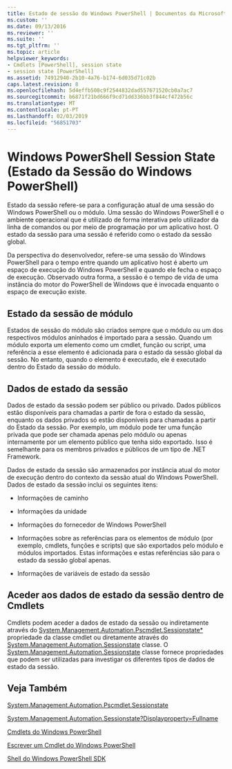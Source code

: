 ```yaml
---
title: Estado de sessão do Windows PowerShell | Documentos da Microsoft
ms.custom: ''
ms.date: 09/13/2016
ms.reviewer: ''
ms.suite: ''
ms.tgt_pltfrm: ''
ms.topic: article
helpviewer_keywords:
- Cmdlets [PowerShell], session state
- session state [PowerShell]
ms.assetid: 74912940-2b10-4a76-b174-6d035d71c02b
caps.latest.revision: 8
ms.openlocfilehash: 5d4effb508c9f2544832dad557671520cb0a7ac7
ms.sourcegitcommit: b6871f21bd666f9cd71dd336bb3f844cf472b56c
ms.translationtype: MT
ms.contentlocale: pt-PT
ms.lasthandoff: 02/03/2019
ms.locfileid: "56851703"
---
```

# <a name="windows-powershell-session-state"></a>Windows PowerShell Session State (Estado da Sessão do Windows PowerShell)

Estado da sessão refere-se para a configuração atual de uma sessão do Windows PowerShell ou o módulo. Uma sessão do Windows PowerShell é o ambiente operacional que é utilizado de forma interativa pelo utilizador da linha de comandos ou por meio de programação por um aplicativo host. O estado da sessão para uma sessão é referido como o estado da sessão global.

Da perspectiva do desenvolvedor, refere-se uma sessão do Windows PowerShell para o tempo entre quando um aplicativo host é aberto um espaço de execução do Windows PowerShell e quando ele fecha o espaço de execução. Observado outra forma, a sessão é o tempo de vida de uma instância do motor do PowerShell de Windows que é invocada enquanto o espaço de execução existe.

## <a name="module-session-state"></a>Estado da sessão de módulo

Estados de sessão do módulo são criados sempre que o módulo ou um dos respectivos módulos aninhados é importado para a sessão. Quando um módulo exporta um elemento como um cmdlet, função ou script, uma referência a esse elemento é adicionada para o estado da sessão global da sessão. No entanto, quando o elemento é executado, ele é executado dentro do Estado da sessão do módulo.

## <a name="session-state-data"></a>Dados de estado da sessão

Dados de estado da sessão podem ser público ou privado. Dados públicos estão disponíveis para chamadas a partir de fora o estado da sessão, enquanto os dados privados só estão disponíveis para chamadas a partir do Estado da sessão. Por exemplo, um módulo pode ter uma função privada que pode ser chamada apenas pelo módulo ou apenas internamente por um elemento público que tenha sido exportado. Isso é semelhante para os membros privados e públicos de um tipo de .NET Framework.

Dados de estado da sessão são armazenados por instância atual do motor de execução dentro do contexto da sessão atual do Windows PowerShell. Dados de estado da sessão inclui os seguintes itens:

- Informações de caminho

- Informações da unidade

- Informações do fornecedor de Windows PowerShell

- Informações sobre as referências para os elementos de módulo (por exemplo, cmdlets, funções e scripts) que são exportados pelo módulo e módulos importados. Estas informações e estas referências são para o estado da sessão global apenas.

- Informações de variáveis de estado da sessão

## <a name="accessing-session-state-data-within-cmdlets"></a>Aceder aos dados de estado da sessão dentro de Cmdlets

Cmdlets podem aceder a dados de estado da sessão ou indiretamente através do [System.Management.Automation.Pscmdlet.Sessionstate*](/dotnet/api/System.Management.Automation.PSCmdlet.SessionState) propriedade da classe cmdlet ou diretamente através do [ System.Management.Automation.Sessionstate](/dotnet/api/System.Management.Automation.SessionState) classe. O [System.Management.Automation.Sessionstate](/dotnet/api/System.Management.Automation.SessionState) classe fornece propriedades que podem ser utilizadas para investigar os diferentes tipos de dados de estado da sessão.

## <a name="see-also"></a>Veja Também

[System.Management.Automation.Pscmdlet.Sessionstate](/dotnet/api/System.Management.Automation.PSCmdlet.SessionState)

[System.Management.Automation.Sessionstate?Displayproperty=Fullname](/dotnet/api/System.Management.Automation.SessionState)

[Cmdlets do Windows PowerShell](./cmdlet-overview.md)

[Escrever um Cmdlet do Windows PowerShell](./writing-a-windows-powershell-cmdlet.md)

[Shell do Windows PowerShell SDK](../windows-powershell-reference.md)
